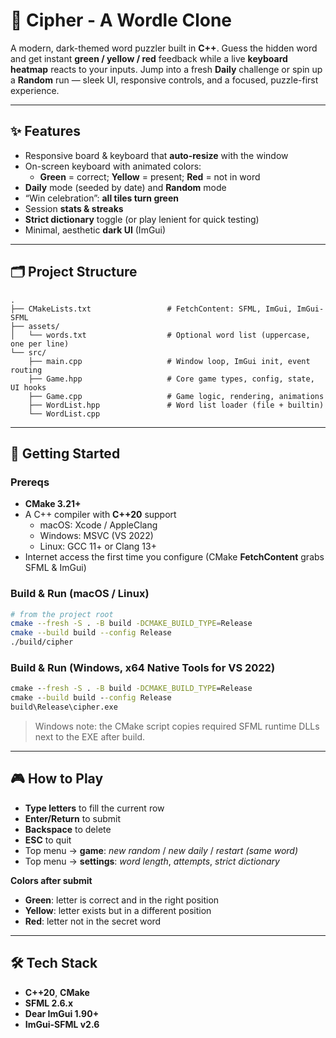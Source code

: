 # 🔐 Cipher - A Wordle Clone

A modern, dark-themed word puzzler built in **C++**. Guess the hidden word and get instant **green / yellow / red** feedback while a live **keyboard heatmap** reacts to your inputs. Jump into a fresh **Daily** challenge or spin up a **Random** run — sleek UI, responsive controls, and a focused, puzzle-first experience.

---

## ✨ Features
- Responsive board & keyboard that **auto-resize** with the window
- On-screen keyboard with animated colors:
  - **Green** = correct; **Yellow** = present; **Red** = not in word
- **Daily** mode (seeded by date) and **Random** mode
- “Win celebration”: **all tiles turn green**
- Session **stats & streaks**
- **Strict dictionary** toggle (or play lenient for quick testing)
- Minimal, aesthetic **dark UI** (ImGui)

---

## 🗂 Project Structure
```
.
├── CMakeLists.txt                 # FetchContent: SFML, ImGui, ImGui-SFML
├── assets/
│   └── words.txt                  # Optional word list (uppercase, one per line)
└── src/
    ├── main.cpp                   # Window loop, ImGui init, event routing
    ├── Game.hpp                   # Core game types, config, state, UI hooks
    ├── Game.cpp                   # Game logic, rendering, animations
    ├── WordList.hpp               # Word list loader (file + builtin)
    └── WordList.cpp
```

---

## 🚀 Getting Started

### Prereqs
- **CMake 3.21+**
- A C++ compiler with **C++20** support  
  - macOS: Xcode / AppleClang  
  - Windows: MSVC (VS 2022)  
  - Linux: GCC 11+ or Clang 13+
- Internet access the first time you configure (CMake **FetchContent** grabs SFML & ImGui)

### Build & Run (macOS / Linux)
```bash
# from the project root
cmake --fresh -S . -B build -DCMAKE_BUILD_TYPE=Release
cmake --build build --config Release
./build/cipher
```

### Build & Run (Windows, x64 Native Tools for VS 2022)
```bat
cmake --fresh -S . -B build -DCMAKE_BUILD_TYPE=Release
cmake --build build --config Release
build\Release\cipher.exe
```

> Windows note: the CMake script copies required SFML runtime DLLs next to the EXE after build.

---

## 🎮 How to Play
- **Type letters** to fill the current row  
- **Enter/Return** to submit  
- **Backspace** to delete  
- **ESC** to quit  
- Top menu → **game**: _new random_ / _new daily_ / _restart (same word)_  
- Top menu → **settings**: _word length_, _attempts_, _strict dictionary_  

**Colors after submit**
- **Green**: letter is correct and in the right position  
- **Yellow**: letter exists but in a different position  
- **Red**: letter not in the secret word  

---

## 🛠 Tech Stack
- **C++20**, **CMake**
- **SFML 2.6.x**
- **Dear ImGui 1.90+**
- **ImGui-SFML v2.6**
